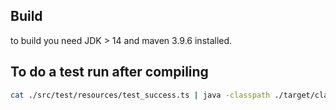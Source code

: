 ## Build
to build you need JDK > 14 and maven 3.9.6 installed.

## To do a test run after compiling
```bash
cat ./src/test/resources/test_success.ts | java -classpath ./target/classes com.garliclord.spalk.Main
```